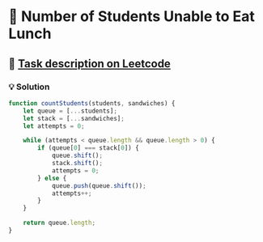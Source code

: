 # 📝 Number of Students Unable to Eat Lunch

## 🔗 [Task description on Leetcode](https://leetcode.com/problems/number-of-students-unable-to-eat-lunch/?envType=problem-list-v2&envId=queue)

### 💡 Solution

```js
function countStudents(students, sandwiches) {
	let queue = [...students];
	let stack = [...sandwiches];
	let attempts = 0;

	while (attempts < queue.length && queue.length > 0) {
		if (queue[0] === stack[0]) {
			queue.shift();
			stack.shift();
			attempts = 0;
		} else {
			queue.push(queue.shift());
			attempts++;
		}
	}

	return queue.length;
}
```
